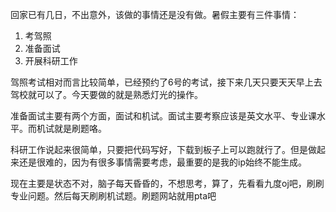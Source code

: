 回家已有几日，不出意外，该做的事情还是没有做。暑假主要有三件事情：

1. 考驾照
2. 准备面试
3. 开展科研工作

驾照考试相对而言比较简单，已经预约了6号的考试，接下来几天只要天天早上去驾校就可以了。今天要做的就是熟悉灯光的操作。

准备面试主要有两个方面，面试和机试。面试主要考察应该是英文水平、专业课水平。而机试就是刷题咯。

科研工作说起来很简单，只要把代码写好，下载到板子上可以跑就行了。但是做起来还是很难的，因为有很多事情需要考虑，最重要的是我的ip始终不能生成。

现在主要是状态不对，脑子每天昏昏的，不想思考，算了，先看看九度oj吧，刷刷专业问题。然后每天刷刷机试题。刷题网站就用pta吧
